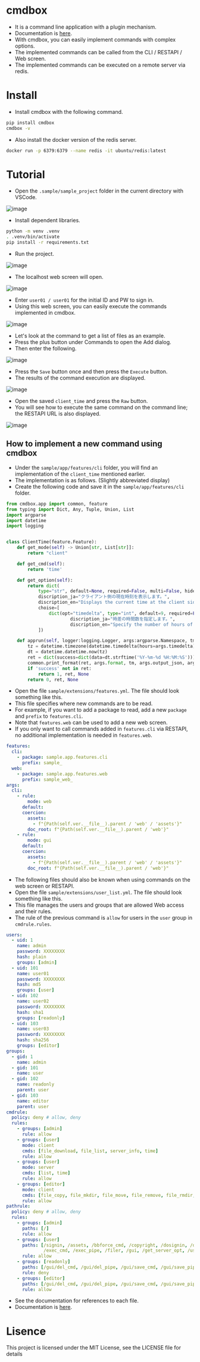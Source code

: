 # cmdbox

- It is a command line application with a plugin mechanism.
- Documentation is [here](https://hamacom2004jp.github.io/cmdbox/).
- With cmdbox, you can easily implement commands with complex options.
- The implemented commands can be called from the CLI / RESTAPI / Web screen.
- The implemented commands can be executed on a remote server via redis.

# Install

- Install cmdbox with the following command.

```bash
pip install cmdbox
cmdbox -v
```

- Also install the docker version of the redis server.

```bash
docker run -p 6379:6379 --name redis -it ubuntu/redis:latest
```

# Tutorial

- Open the ```.sample/sample_project``` folder in the current directory with VSCode.

![image](https://github.com/hamacom2004jp/cmdbox/raw/main/docs_src/static/ss/readme001.png)

- Install dependent libraries.

```bash
python -m venv .venv
. .venv/bin/activate
pip install -r requirements.txt
```

- Run the project.

![image](https://github.com/hamacom2004jp/cmdbox/raw/main/docs_src/static/ss/readme002.png)

- The localhost web screen will open.

![image](https://github.com/hamacom2004jp/cmdbox/raw/main/docs_src/static/ss/readme003.png)

- Enter ```user01 / user01``` for the initial ID and PW to sign in.
- Using this web screen, you can easily execute the commands implemented in cmdbox.

![image](https://github.com/hamacom2004jp/cmdbox/raw/main/docs_src/static/ss/readme004.png)

- Let's look at the command to get a list of files as an example.
- Press the plus button under Commands to open the Add dialog.
- Then enter the following.

![image](https://github.com/hamacom2004jp/cmdbox/raw/main/docs_src/static/ss/readme005.png)

- Press the ```Save``` button once and then press the ```Execute``` button.
- The results of the command execution are displayed.

![image](https://github.com/hamacom2004jp/cmdbox/raw/main/docs_src/static/ss/readme006.png)

- Open the saved ```client_time``` and press the ```Raw``` button.
- You will see how to execute the same command on the command line; the RESTAPI URL is also displayed.

![image](https://github.com/hamacom2004jp/cmdbox/raw/main/docs_src/static/ss/readme007.png)


## How to implement a new command using cmdbox

- Under the ```sample/app/features/cli``` folder, you will find an implementation of the ```client_time``` mentioned earlier.
- The implementation is as follows. (Slightly abbreviated display)
- Create the following code and save it in the ```sample/app/features/cli``` folder.

```python
from cmdbox.app import common, feature
from typing import Dict, Any, Tuple, Union, List
import argparse
import datetime
import logging


class ClientTime(feature.Feature):
    def get_mode(self) -> Union[str, List[str]]:
        return "client"

    def get_cmd(self):
        return 'time'

    def get_option(self):
        return dict(
            type="str", default=None, required=False, multi=False, hide=False, use_redis=self.USE_REDIS_FALSE,
            discription_ja="クライアント側の現在時刻を表示します。",
            discription_en="Displays the current time at the client side.",
            choise=[
                dict(opt="timedelta", type="int", default=9, required=False, multi=False, hide=False, choise=None,
                        discription_ja="時差の時間数を指定します。",
                        discription_en="Specify the number of hours of time difference."),
            ])

    def apprun(self, logger:logging.Logger, args:argparse.Namespace, tm:float) -> Tuple[int, Dict[str, Any], Any]:
        tz = datetime.timezone(datetime.timedelta(hours=args.timedelta))
        dt = datetime.datetime.now(tz)
        ret = dict(success=dict(data=dt.strftime('%Y-%m-%d %H:%M:%S')))
        common.print_format(ret, args.format, tm, args.output_json, args.output_json_append)
        if 'success' not in ret:
            return 1, ret, None
        return 0, ret, None
```

- Open the file ```sample/extensions/features.yml```. The file should look something like this.
- This file specifies where new commands are to be read.
- For example, if you want to add a package to read, add a new ```package``` and ```prefix``` to ```features.cli```.
- Note that ```features.web``` can be used to add a new web screen.
- If you only want to call commands added in ```features.cli``` via RESTAPI, no additional implementation is needed in ```features.web```.


```yml
features:
  cli:
    - package: sample.app.features.cli
      prefix: sample_
  web:
    - package: sample.app.features.web
      prefix: sample_web_
args:
  cli:
    - rule:
        mode: web
      default:
      coercion:
        assets:
          - f"{Path(self.ver.__file__).parent / 'web' / 'assets'}"
        doc_root: f"{Path(self.ver.__file__).parent / 'web'}"
    - rule:
        mode: gui
      default:
      coercion:
        assets:
          - f"{Path(self.ver.__file__).parent / 'web' / 'assets'}"
        doc_root: f"{Path(self.ver.__file__).parent / 'web'}"
```

- The following files should also be known when using commands on the web screen or RESTAPI.
- Open the file ```sample/extensions/user_list.yml```. The file should look something like this.
- This file manages the users and groups that are allowed Web access and their rules.
- The rule of the previous command is ```allow``` for users in the ```user``` group in ```cmdrule.rules```.


```yml
users:
  - uid: 1
    name: admin
    password: XXXXXXXX
    hash: plain
    groups: [admin]
  - uid: 101
    name: user01
    password: XXXXXXXX
    hash: md5
    groups: [user]
  - uid: 102
    name: user02
    password: XXXXXXXX
    hash: sha1
    groups: [readonly]
  - uid: 103
    name: user03
    password: XXXXXXXX
    hash: sha256
    groups: [editor]
groups:
  - gid: 1
    name: admin
  - gid: 101
    name: user
  - gid: 102
    name: readonly
    parent: user
  - gid: 103
    name: editor
    parent: user
cmdrule:
  policy: deny # allow, deny
  rules:
    - groups: [admin]
      rule: allow
    - groups: [user]
      mode: client
      cmds: [file_download, file_list, server_info, time]
      rule: allow
    - groups: [user]
      mode: server
      cmds: [list, time]
      rule: allow
    - groups: [editor]
      mode: client
      cmds: [file_copy, file_mkdir, file_move, file_remove, file_rmdir, file_upload]
      rule: allow
pathrule:
  policy: deny # allow, deny
  rules:
    - groups: [admin]
      paths: [/]
      rule: allow
    - groups: [user]
      paths: [/signin, /assets, /bbforce_cmd, /copyright, /dosignin, /dosignout,
              /exec_cmd, /exec_pipe, /filer, /gui, /get_server_opt, /usesignout, /versions_cmdbox, /versions_used, /versions_sample]
      rule: allow
    - groups: [readonly]
      paths: [/gui/del_cmd, /gui/del_pipe, /gui/save_cmd, /gui/save_pipe]
      rule: deny
    - groups: [editor]
      paths: [/gui/del_cmd, /gui/del_pipe, /gui/save_cmd, /gui/save_pipe]
      rule: allow
```

- See the documentation for references to each file.
- Documentation is [here](https://hamacom2004jp.github.io/cmdbox/).


# Lisence

This project is licensed under the MIT License, see the LICENSE file for details
